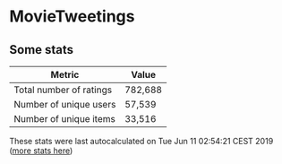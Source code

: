 # MovieTweetings
## Some stats

Metric | Value
--- | ---
Total number of ratings                 | 782,688
Number of unique users                  | 57,539
Number of unique items                  | 33,516
These stats were last autocalculated on Tue Jun 11 02:54:21 CEST 2019  ([more stats here](./stats.md))

